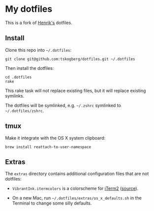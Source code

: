# My dotfiles

This is a fork of [Henrik's](https://github.com/henrik) dotfiles.

## Install

Clone this repo into `~/.dotfiles`:

    git clone git@github.com:tskogberg/dotfiles.git ~/.dotfiles

Then install the dotfiles:

    cd .dotfiles
    rake

This rake task will not replace existing files, but it will replace existing symlinks.

The dotfiles will be symlinked, e.g. `~/.zshrc` symlinked to `~/.dotfiles/zshrc`.

## tmux

Make it integrate with the OS X system clipboard:

    brew install reattach-to-user-namespace

## Extras

The `extras` directory contains additional configuration files that are not dotfiles:

 * `VibrantInk.itermcolors` is a colorscheme for [iTerm2](http://www.iterm2.com/) ([source](https://github.com/asanghi/vibrantinklion)).

 * On a new Mac, run `~/.dotfiles/extras/os_x_defaults.sh` in the Terminal to change some silly defaults.
